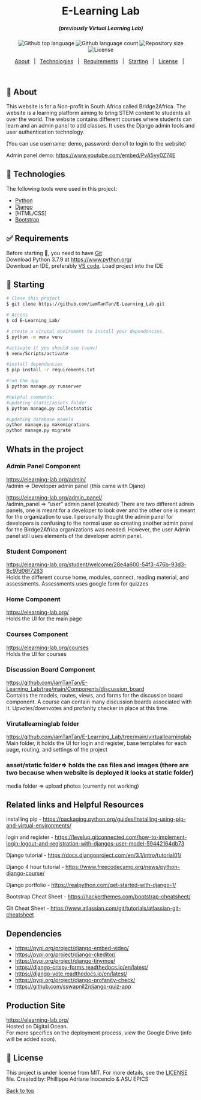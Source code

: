 

<h1 align="center">E-Learning Lab</h1>
<h5 align="center"> (previously Virtual Learning Lab) </h5>

<p align="center">
  <img alt="Github top language" src="https://img.shields.io/github/languages/top/iamTanTan/E-Learning_Lab?color=56BEB8">

  <img alt="Github language count" src="https://img.shields.io/github/languages/count/iamTanTan/E-Learning_Lab?color=56BEB8">

  <img alt="Repository size" src="https://img.shields.io/github/repo-size/iamTanTan/E-Learning_Lab?color=56BEB8">

  <img alt="License" src="https://img.shields.io/github/license/iamTanTan/E-Learning_Lab?color=56BEB8">

</p>



<p align="center">
  <a href="#dart-about">About</a> &#xa0; | &#xa0; 
  <a href="#rocket-technologies">Technologies</a> &#xa0; | &#xa0;
  <a href="#white_check_mark-requirements">Requirements</a> &#xa0; | &#xa0;
  <a href="#checkered_flag-starting">Starting</a> &#xa0; | &#xa0;
  <a href="#memo-license">License</a> &#xa0; | &#xa0;
</p>

<br>

## :dart: About ##
This website is for a Non-profit in South Africa called Bridge2Africa.
The website is a learning platform aiming to bring STEM content to students all over the world. The website contains different courses where students can learn 
and an admin panel to add classes. It uses the Django admin tools and user 
authentication technology.

(You can use username: demo, password: demo1 to login to the website) 

Admin panel demo: https://www.youtube.com/embed/PvA5yy0Z74E



## :rocket: Technologies ##

The following tools were used in this project:

- [Python](https://www.python.org)
- [Django](https://www.djangoproject.com/)
- [HTML/CSS]
- [Bootstrap](https://getbootstrap.com/)

## :white_check_mark: Requirements ##

Before starting :checkered_flag:, you need to have [Git](https://git-scm.com)  
Download Python 3.7.9 at https://www.python.org/  
Download an IDE, preferably [VS code](https://code.visualstudio.com/download). Load project into the IDE  

## :checkered_flag: Starting ##

```bash
# Clone this project
$ git clone https://github.com/iamTanTan/E-Learning_Lab.git

# Access
$ cd E-Learning_Lab/

# create a virutal enviroment to install your dependencies,
$ python -m venv venv

#activate it you should see (venv)
$ venv/Scripts/activate

#install dependencies
$ pip install -r requirements.txt

#run the app
$ python manage.py runserver

#helpful commands:
#updating static/assets folder
$ python manage.py collectstatic

#updating database models
python manage.py makemigrations
python manage.py migrate
```

## Whats in the project ##

### Admin Panel Component  
https://elearning-lab.org/admin/  
<website link>/admin => Developer admin panel (this came with Djano)

https://elearning-lab.org/admin_panel/  
<website link>/admin_panel => “user” admin panel (created)
There are two different admin panels, one is meant for a developer to look over and the other one is meant for the organization to use. I personally thought the admin panel for developers is confusing to the normal user so creating another admin panel for the Birdge2Africa organizations was needed. However, the user Admin panel still uses elements of the developer admin panel.
  
### Student Component  
https://elearning-lab.org/student/welcome/28e4a600-54f3-476b-93d3-8c97d06f7283  
Holds the different course home, modules, connect, reading material, and assessments. Assessments uses google form for quizzes

### Home Component  
https://elearning-lab.org/  
Holds the UI for the main page

### Courses Component  
https://elearning-lab.org/courses  
Holds the UI for courses
  
### Discussion Board Component  
https://github.com/iamTanTan/E-Learning_Lab/tree/main/Components/discussion_board  
Contains the models, routes, views, and forms for the discussion board component. A course can contain many discussion boards associated with it. Upvotes/downvotes and profanity checker in place at this time. 

### Virutallearninglab folder  
https://github.com/iamTanTan/E-Learning_Lab/tree/main/virtuallearninglab  
Main folder, it holds the UI for login and register, base templates for each page, routing, and settings of the project

### asset/static folder=> holds the css files and images (there are two because when website is deployed it looks at static folder)  
media folder => upload photos (currently not working)

## Related links and Helpful Resources ##
installing pip - https://packaging.python.org/guides/installing-using-pip-and-virtual-environments/

login and register - https://levelup.gitconnected.com/how-to-implement-login-logout-and-registration-with-djangos-user-model-59442164db73

Django tutorial - https://docs.djangoproject.com/en/3.1/intro/tutorial01/
  
Django 4 hour tutorial - https://www.freecodecamp.org/news/python-django-course/

Django portfolio - https://realpython.com/get-started-with-django-1/
  
Bootstrap Cheat Sheet - https://hackerthemes.com/bootstrap-cheatsheet/
  
Git Cheat Sheet - https://www.atlassian.com/git/tutorials/atlassian-git-cheatsheet

## Dependencies ##
- https://pypi.org/project/django-embed-video/
- https://pypi.org/project/django-ckeditor/
- https://pypi.org/project/django-tinymce/
- https://django-crispy-forms.readthedocs.io/en/latest/
- https://django-vote.readthedocs.io/en/latest/
- https://pypi.org/project/django-profanity-check/
- https://github.com/sswapnil2/django-quiz-app
  
## Production Site ##
https://elearning-lab.org/  
Hosted on Digital Ocean.  
For more specifics on the deployment process, view the Google Drive (info will be added soon).
  
## :memo: License ##

This project is under license from MIT. For more details, see the [LICENSE](LICENSE.md) file.
Created by: Phillippe Adriane Inocencio & ASU EPICS
&#xa0;

<a href="#top">Back to top</a>
